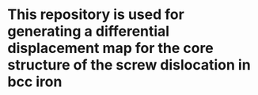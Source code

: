 # This repository is used for generating a differential displacement map for the core structure of the screw dislocation in bcc iron
